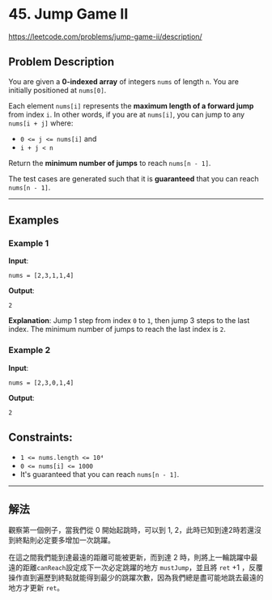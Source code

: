 # 45. Jump Game II
https://leetcode.com/problems/jump-game-ii/description/

## Problem Description

You are given a **0-indexed array** of integers `nums` of length `n`. You are initially positioned at `nums[0]`.

Each element `nums[i]` represents the **maximum length of a forward jump** from index `i`. In other words, if you are at `nums[i]`, you can jump to any `nums[i + j]` where:

- `0 <= j <= nums[i]` and  
- `i + j < n`

Return the **minimum number of jumps** to reach `nums[n - 1]`.

The test cases are generated such that it is **guaranteed** that you can reach `nums[n - 1]`.

---

## Examples

### Example 1
**Input**:
```
nums = [2,3,1,1,4]
```
**Output**:
```
2
```
**Explanation**:
Jump 1 step from index `0` to `1`, then jump 3 steps to the last index.
The minimum number of jumps to reach the last index is `2`.

### Example 2
**Input**:
```
nums = [2,3,0,1,4]
```
**Output**:
```
2
```
## Constraints:
- `1 <= nums.length <= 10⁴`
- `0 <= nums[i] <= 1000`
- It's guaranteed that you can reach `nums[n - 1]`.


---

## 解法
觀察第一個例子，當我們從 0 開始起跳時，可以到 1, 2，此時已知到達2時若還沒到終點則必定要多增加一次跳躍。

在這之間我們能到達最遠的距離可能被更新，而到達 2 時，則將上一輪跳躍中最遠的距離`canReach`設定成下一次必定跳躍的地方 `mustJump`，並且將 `ret` +1 ，反覆操作直到遍歷到終點就能得到最少的跳躍次數，因為我們總是盡可能地跳去最遠的地方才更新 `ret`。
